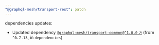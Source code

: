 ```yaml
---
"@graphql-mesh/transport-rest": patch
---
```

dependencies updates:
  - Updated dependency [`@graphql-mesh/transport-common@^1.0.0` ↗︎](https://www.npmjs.com/package/@graphql-mesh/transport-common/v/1.0.0) (from `^0.7.13`, in `dependencies`)
